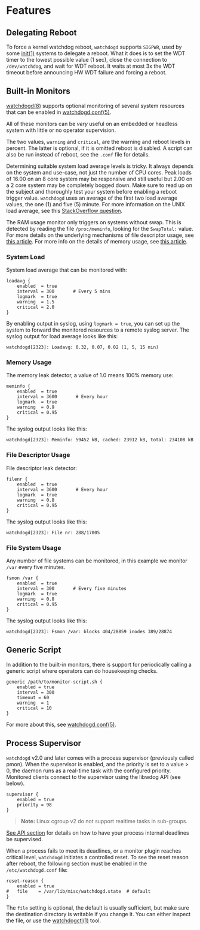 Features
========


Delegating Reboot
-----------------

To force a kernel watchdog reboot, `watchdogd` supports `SIGPWR`, used by some
[init(1)][] systems to delegate a reboot.  What it does is to set the WDT timer
to the lowest possible value (1 sec), close the connection to `/dev/watchdog`,
and wait for WDT reboot.  It waits at most 3x the WDT timeout before
announcing HW WDT failure and forcing a reboot.


Built-in Monitors
-----------------

[watchdogd(8)][] supports optional monitoring of several system resources that
can be enabled in [watchdogd.conf(5)][].

All of these monitors can be *very* useful on an embedded or headless
system with little or no operator supervision.

The two values, `warning` and `critical`, are the warning and reboot
levels in percent.  The latter is optional, if it is omitted reboot is
disabled.  A script can also be run instead of reboot, see the `.conf`
file for details.

Determining suitable system load average levels is tricky.  It always
depends on the system and use-case, not just the number of CPU cores.
Peak loads of 16.00 on an 8 core system may be responsive and still
useful but 2.00 on a 2 core system may be completely bogged down.  Make
sure to read up on the subject and thoroughly test your system before
enabling a reboot trigger value.  `watchdogd` uses an average of the
first two load average values, the one (1) and five (5) minute.  For
more information on the UNIX load average, see this [StackOverflow
question][loadavg].

The RAM usage monitor only triggers on systems without swap.  This is
detected by reading the file `/proc/meminfo`, looking for the
`SwapTotal:` value.  For more details on the underlying mechanisms of
file descriptor usage, see [this article][filenr].  For more info on the
details of memory usage, see [this article][meminfo].


### System Load

System load average that can be monitored with:

```
loadavg {
    enabled  = true
    interval = 300       # Every 5 mins
	logmark  = true
    warning  = 1.5
    critical = 2.0
}
```

By enabling output in syslog, using `logmark = true`, you can set up the
system to forward the monitored resources to a remote syslog server.  The
syslog output for load average looks like this:

    watchdogd[2323]: Loadavg: 0.32, 0.07, 0.02 (1, 5, 15 min)

### Memory Usage

The memory leak detector, a value of 1.0 means 100% memory use:

```
meminfo {
    enabled  = true
    interval = 3600       # Every hour
	logmark  = true
    warning  = 0.9
    critical = 0.95
}
```

The syslog output looks like this:

    watchdogd[2323]: Meminfo: 59452 kB, cached: 23912 kB, total: 234108 kB

### File Descriptor Usage

File descriptor leak detector:

```
filenr {
    enabled  = true
    interval = 3600       # Every hour
	logmark  = true
    warning  = 0.8
    critical = 0.95
}
```

The syslog output looks like this:

    watchdogd[2323]: File nr: 288/17005


### File System Usage

Any number of file systems can be monitored, in this example we
monitor `/var` every five minutes.

```
fsmon /var {
    enabled  = true
    interval = 300       # Every five minutes
	logmark  = true
    warning  = 0.8
    critical = 0.95
}
```

The syslog output looks like this:

    watchdogd[2323]: Fsmon /var: blocks 404/28859 inodes 389/28874


Generic Script
--------------

In addition to the built-in monitors, there is support for periodically
calling a generic script where operators can do housekeeping checks. 

```
generic /path/to/monitor-script.sh {
    enabled = true
    interval = 300
    timeout = 60
    warning  = 1
    critical = 10
}
```

For more about this, see [watchdogd.conf(5)][].


Process Supervisor
------------------

`watchdogd` v2.0 and later comes with a process supervisor (previously
called pmon).  When the supervisor is enabled, and the priority is set
to a value > 0, the daemon runs as a real-time task with the configured
priority.  Monitored clients connect to the supervisor using the libwdog
API (see below).

```
supervisor {
    enabled = true
    priority = 98
}
```

> **Note:** Linux cgroup v2 do not support realtime tasks in sub-groups.

[See API section](advanced.md#libwdog-api) for details on how to have
your process internal deadlines be supervised.

When a process fails to meet its deadlines, or a monitor plugin reaches
critical level, `watchdogd` initiates a controlled reset.  To see the
reset reason after reboot, the following section must be enabled in the
`/etc/watchdogd.conf` file:

```
reset-reason {
    enabled = true
#   file    = /var/lib/misc/watchdogd.state  # default
}
```

The `file` setting is optional, the default is usually sufficient, but
make sure the destination directory is writable if you change it.  You
can either inspect the file, or use the [watchdogctl(1)][] tool.

[init(1)]:           https://man.troglobit.com/man8/finit.8.html
[loadavg]:           http://stackoverflow.com/questions/11987495/linux-proc-loadavg
[filenr]:            http://www.cyberciti.biz/tips/linux-procfs-file-descriptors.html
[meminfo]:           http://www.cyberciti.biz/faq/linux-check-memory-usage/
[watchdogd(8)]:      https://man.troglobit.com/man8/watchdogd.8.html
[watchdogctl(1)]:    https://man.troglobit.com/man1/watchdogd.1.html
[watchdogd.conf(5)]: https://man.troglobit.com/man5/watchdogd.conf.5.html
